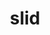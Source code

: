 ---
category: 4-letters
denotation: null
name: slid
reference_link: https://www.etymonline.com/word/slid
root_language: null
root_name: null
title: slid
type: free
word_sums:
- respelling: slid
  sum: 'Slid + '
---